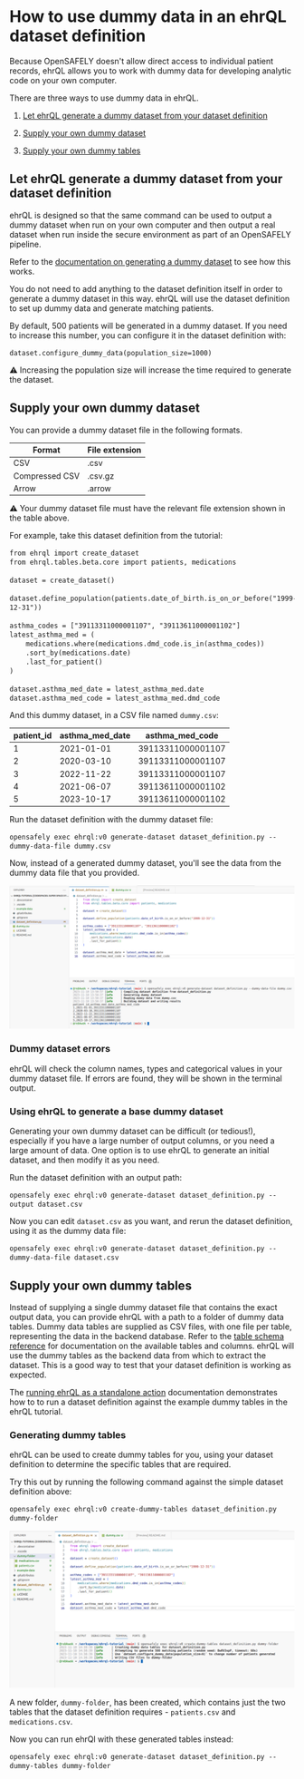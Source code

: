 # How to use dummy data in an ehrQL dataset definition

Because OpenSAFELY doesn't allow direct access to individual patient records, ehrQL allows you
to work with dummy data for developing analytic code on your own computer.

There are three ways to use dummy data in ehrQL.

1. [Let ehrQL generate a dummy dataset from your dataset definition](#let-ehrql-generate-a-dummy-dataset-from-your-dataset-definition)

1. [Supply your own dummy dataset](#supply-your-own-dummy-dataset)

1. [Supply your own dummy tables](#supply-your-own-dummy-tables)


## Let ehrQL generate a dummy dataset from your dataset definition

ehrQL is designed so that the same command can be used to output a dummy dataset when run on your own computer and then output a real dataset when run inside the secure environment as part of an OpenSAFELY pipeline.

Refer to the [documentation on generating a dummy dataset](../../tutorial/generating-a-dummy-dataset/#generate-a-dummy-dataset) to see how this works.

You do not need to add anything to the dataset definition itself in order to generate a dummy
dataset in this way. ehrQL will use the dataset definition to set up dummy data and generate
matching patients.

By default, 500 patients will be generated in a dummy dataset. If you need to increase this
number, you can configure it in the dataset definition with:

```
dataset.configure_dummy_data(population_size=1000)
```

:warning: Increasing the population size will increase the time required to generate the
dataset.


## Supply your own dummy dataset

You can provide a dummy dataset file in the following formats.

|Format        |File extension|
|--------------|--------------|
|CSV           |.csv          |
|Compressed CSV|.csv.gz       |
|Arrow         |.arrow        |

:warning: Your dummy dataset file must have the relevant file extension shown in the table
above.

For example, take this dataset definition from the tutorial:

```ehrql
from ehrql import create_dataset
from ehrql.tables.beta.core import patients, medications

dataset = create_dataset()

dataset.define_population(patients.date_of_birth.is_on_or_before("1999-12-31"))

asthma_codes = ["39113311000001107", "39113611000001102"]
latest_asthma_med = (
    medications.where(medications.dmd_code.is_in(asthma_codes))
    .sort_by(medications.date)
    .last_for_patient()
)

dataset.asthma_med_date = latest_asthma_med.date
dataset.asthma_med_code = latest_asthma_med.dmd_code
```

And this dummy dataset, in a CSV file named `dummy.csv`:

|patient_id|asthma_med_date|asthma_med_code  |
|----------|---------------|-----------------|
|1         |2021-01-01     |39113311000001107|
|2         |2020-03-10     |39113311000001107|
|3         |2022-11-22     |39113311000001107|
|4         |2021-06-07     |39113611000001102|
|5         |2023-10-17     |39113611000001102|

Run the dataset definition with the dummy dataset file:

```
opensafely exec ehrql:v0 generate-dataset dataset_definition.py --dummy-data-file dummy.csv
```

Now, instead of a generated dummy dataset, you'll see the data from the dummy data file that
you provided.

![A screenshot of VS Code, showing the terminal after the `opensafely exec` command was run](opensafely_exec_dummy_data_file.png)

### Dummy dataset errors

ehrQL will check the column names, types and categorical values in your dummy dataset file. If
errors are found, they will be shown in the terminal output.


### Using ehrQL to generate a base dummy dataset

Generating your own dummy dataset can be difficult (or tedious!), especially if you have a
large number of output columns, or you need a large amount of data. One option is to use ehrQL
to generate an initial dataset, and then modify it as you need.

Run the dataset definition with an output path:

```
opensafely exec ehrql:v0 generate-dataset dataset_definition.py --output dataset.csv
```

Now you can edit `dataset.csv` as you want, and rerun the dataset definition, using it as the
dummy data file:

```
opensafely exec ehrql:v0 generate-dataset dataset_definition.py --dummy-data-file dataset.csv
```

## Supply your own dummy tables

Instead of supplying a single dummy dataset file that contains the exact output data, you can
provide ehrQL with a path to a folder of dummy data tables. Dummy data tables are supplied as
CSV files, with one file per table, representing the data in the backend database. Refer to
the [table schema reference](../../reference/schemas) for documentation on the available tables
and columns. ehrQL will use the dummy tables as the backend data from which to extract the dataset. This is a good way to test that your dataset
definition is working as expected.

The [running ehrQL as a standalone action](../../explanation/running-ehrql/#2-running-ehrql-as-a-standalone-action-via-opensafely-exec) documentation
demonstrates how to to run a dataset definition against the example dummy tables in the
ehrQL tutorial.

### Generating dummy tables

ehrQL can be used to create dummy tables for you, using your dataset definition to determine the
specific tables that are required.

Try this out by running the following command against the simple dataset definition above:

```
opensafely exec ehrql:v0 create-dummy-tables dataset_definition.py dummy-folder
```

![A screenshot of VS Code, showing the terminal after the `create-dummy-tables` command was run](opensafely_exec_create_dummy_tables.png)

A new folder, `dummy-folder`, has been created, which contains just the two tables that the
dataset definition requires - `patients.csv` and `medications.csv`.

Now you can run ehrQl with these generated tables instead:

```
opensafely exec ehrql:v0 generate-dataset dataset_definition.py --dummy-tables dummy-folder
```

